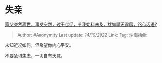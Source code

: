 # 失亲
[家父突然离世，事发突然，过于仓促，令我始料未及，犹如晴天霹雳，铭心话语?](https://www.zhihu.com/question/549348668/answer/2711272745)

> Author: #Anonymity
> Last update: *14/10/2022*
> Link:
> Tag:
> 沙海拾金:

未知近况如何，但希望你内心平安。

不要急切焦虑，一切自有天意。